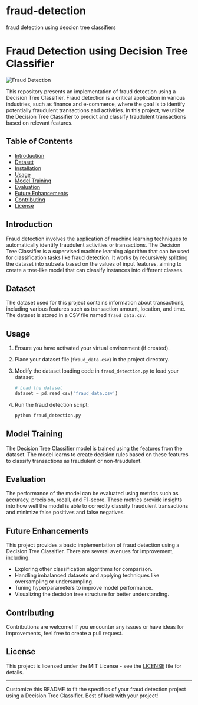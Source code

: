 # fraud-detection
fraud detection using descion tree classifiers
# Fraud Detection using Decision Tree Classifier

![Fraud Detection](fraud_detection.jpg)

This repository presents an implementation of fraud detection using a Decision Tree Classifier. Fraud detection is a critical application in various industries, such as finance and e-commerce, where the goal is to identify potentially fraudulent transactions and activities. In this project, we utilize the Decision Tree Classifier to predict and classify fraudulent transactions based on relevant features.

## Table of Contents

- [Introduction](#introduction)
- [Dataset](#dataset)
- [Installation](#installation)
- [Usage](#usage)
- [Model Training](#model-training)
- [Evaluation](#evaluation)
- [Future Enhancements](#future-enhancements)
- [Contributing](#contributing)
- [License](#license)

## Introduction

Fraud detection involves the application of machine learning techniques to automatically identify fraudulent activities or transactions. The Decision Tree Classifier is a supervised machine learning algorithm that can be used for classification tasks like fraud detection. It works by recursively splitting the dataset into subsets based on the values of input features, aiming to create a tree-like model that can classify instances into different classes.

## Dataset

The dataset used for this project contains information about transactions, including various features such as transaction amount, location, and time. The dataset is stored in a CSV file named `fraud_data.csv`.


## Usage

1. Ensure you have activated your virtual environment (if created).

2. Place your dataset file (`fraud_data.csv`) in the project directory.

3. Modify the dataset loading code in `fraud_detection.py` to load your dataset:

   ```python
   # Load the dataset
   dataset = pd.read_csv('fraud_data.csv')
   ```

4. Run the fraud detection script:

   ```bash
   python fraud_detection.py
   ```

## Model Training

The Decision Tree Classifier model is trained using the features from the dataset. The model learns to create decision rules based on these features to classify transactions as fraudulent or non-fraudulent.

## Evaluation

The performance of the model can be evaluated using metrics such as accuracy, precision, recall, and F1-score. These metrics provide insights into how well the model is able to correctly classify fraudulent transactions and minimize false positives and false negatives.

## Future Enhancements

This project provides a basic implementation of fraud detection using a Decision Tree Classifier. There are several avenues for improvement, including:

- Exploring other classification algorithms for comparison.
- Handling imbalanced datasets and applying techniques like oversampling or undersampling.
- Tuning hyperparameters to improve model performance.
- Visualizing the decision tree structure for better understanding.

## Contributing

Contributions are welcome! If you encounter any issues or have ideas for improvements, feel free to create a pull request.

## License

This project is licensed under the MIT License - see the [LICENSE](LICENSE) file for details.

---

Customize this README to fit the specifics of your fraud detection project using a Decision Tree Classifier. Best of luck with your project!

